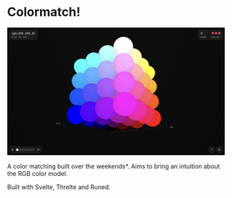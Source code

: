 # Colormatch!

![Colormatch!](static/thumbnail.png)

A color matching built over the weekends\*. Aims to bring an intuition about the RGB color model.

Built with Svelte, Threlte and Runed.
